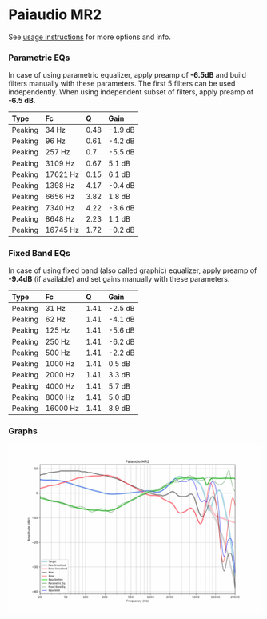 # Paiaudio MR2
See [usage instructions](https://github.com/jaakkopasanen/AutoEq#usage) for more options and info.

### Parametric EQs
In case of using parametric equalizer, apply preamp of **-6.5dB** and build filters manually
with these parameters. The first 5 filters can be used independently.
When using independent subset of filters, apply preamp of **-6.5 dB**.

| Type    | Fc       |    Q | Gain    |
|:--------|:---------|:-----|:--------|
| Peaking | 34 Hz    | 0.48 | -1.9 dB |
| Peaking | 96 Hz    | 0.61 | -4.2 dB |
| Peaking | 257 Hz   | 0.7  | -5.5 dB |
| Peaking | 3109 Hz  | 0.67 | 5.1 dB  |
| Peaking | 17621 Hz | 0.15 | 6.1 dB  |
| Peaking | 1398 Hz  | 4.17 | -0.4 dB |
| Peaking | 6656 Hz  | 3.82 | 1.8 dB  |
| Peaking | 7340 Hz  | 4.22 | -3.6 dB |
| Peaking | 8648 Hz  | 2.23 | 1.1 dB  |
| Peaking | 16745 Hz | 1.72 | -0.2 dB |

### Fixed Band EQs
In case of using fixed band (also called graphic) equalizer, apply preamp of **-9.4dB**
(if available) and set gains manually with these parameters.

| Type    | Fc       |    Q | Gain    |
|:--------|:---------|:-----|:--------|
| Peaking | 31 Hz    | 1.41 | -2.5 dB |
| Peaking | 62 Hz    | 1.41 | -4.1 dB |
| Peaking | 125 Hz   | 1.41 | -5.6 dB |
| Peaking | 250 Hz   | 1.41 | -6.2 dB |
| Peaking | 500 Hz   | 1.41 | -2.2 dB |
| Peaking | 1000 Hz  | 1.41 | 0.5 dB  |
| Peaking | 2000 Hz  | 1.41 | 3.3 dB  |
| Peaking | 4000 Hz  | 1.41 | 5.7 dB  |
| Peaking | 8000 Hz  | 1.41 | 5.0 dB  |
| Peaking | 16000 Hz | 1.41 | 8.9 dB  |

### Graphs
![](./Paiaudio%20MR2.png)